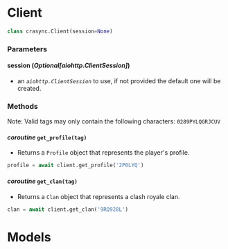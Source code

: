 # Client
```py
class crasync.Client(session=None)
```                
### Parameters   
#### **session** (*Optional[aiohttp.ClientSession]*) 
  - an *`aiohttp.ClientSession`* to use, if not provided the default one will be created. 

### Methods
Note: Valid tags may only contain the following characters: `0289PYLQGRJCUV`

#### *coroutine* **`get_profile(tag)`**
  - Returns a `Profile` object that represents the player's profile. 
```py
profile = await client.get_profile('2P0LYQ')
```
#### *coroutine* **`get_clan(tag)`**
  - Returns a `Clan` object that represents a clash royale clan.
```py
clan = await client.get_clan('9RQ928L')
```

# Models

